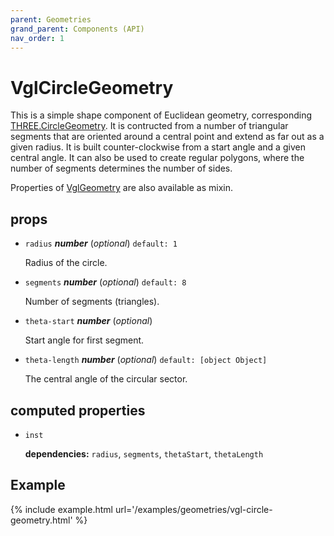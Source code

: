 ```yaml
---
parent: Geometries
grand_parent: Components (API)
nav_order: 1
---
```

# VglCircleGeometry

This is a simple shape component of Euclidean geometry,
corresponding [THREE.CircleGeometry](https://threejs.org/docs/index.html#api/geometries/CircleGeometry).
It is contructed from a number of triangular segments that are oriented around a central point
and extend as far out as a given radius.
It is built counter-clockwise from a start angle and a given central angle.
It can also be used to create regular polygons,
where the number of segments determines the number of sides.

Properties of [VglGeometry](../core/vgl-geometry) are also available as mixin. 

## props 

- `radius` ***number*** (*optional*) `default: 1` 

  Radius of the circle. 

- `segments` ***number*** (*optional*) `default: 8` 

  Number of segments (triangles). 

- `theta-start` ***number*** (*optional*) 

  Start angle for first segment. 

- `theta-length` ***number*** (*optional*) `default: [object Object]` 

  The central angle of the circular sector. 

## computed properties 

- `inst` 

   **dependencies:** `radius`, `segments`, `thetaStart`, `thetaLength` 



## Example

{% include example.html url='/examples/geometries/vgl-circle-geometry.html' %}

